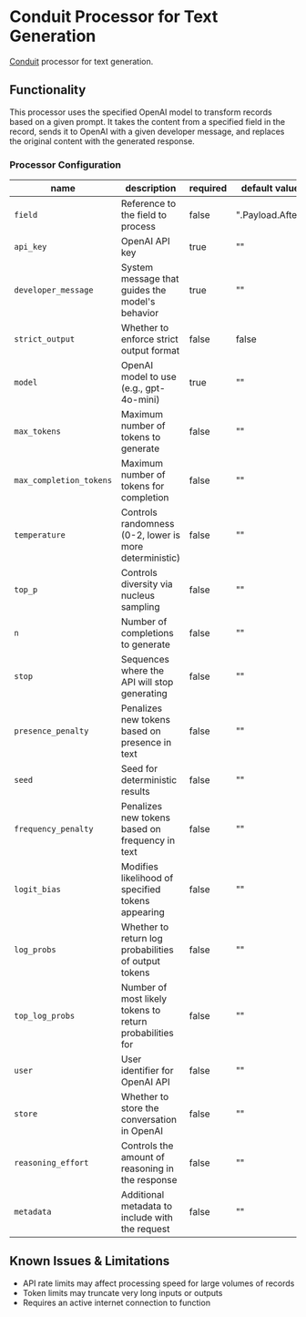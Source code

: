 # Conduit Processor for Text Generation

[Conduit](https://conduit.io) processor for text generation.

## Functionality

This processor uses the specified OpenAI model to transform records based on a
given prompt. It takes the content from a specified field in the record, sends
it to OpenAI with a given developer message, and replaces the original content
with the generated response.

### Processor Configuration

| name                    | description                                              | required | default value    |
| ----------------------- | -------------------------------------------------------- | -------- | ---------------- |
| `field`                 | Reference to the field to process                        | false    | ".Payload.After" |
| `api_key`               | OpenAI API key                                           | true     | ""               |
| `developer_message`     | System message that guides the model's behavior          | true     | ""               |
| `strict_output`         | Whether to enforce strict output format                  | false    | false            |
| `model`                 | OpenAI model to use (e.g., gpt-4o-mini)                  | true     | ""               |
| `max_tokens`            | Maximum number of tokens to generate                     | false    | ""               |
| `max_completion_tokens` | Maximum number of tokens for completion                  | false    | ""               |
| `temperature`           | Controls randomness (0-2, lower is more deterministic)   | false    | ""               |
| `top_p`                 | Controls diversity via nucleus sampling                  | false    | ""               |
| `n`                     | Number of completions to generate                        | false    | ""               |
| `stop`                  | Sequences where the API will stop generating             | false    | ""               |
| `presence_penalty`      | Penalizes new tokens based on presence in text           | false    | ""               |
| `seed`                  | Seed for deterministic results                           | false    | ""               |
| `frequency_penalty`     | Penalizes new tokens based on frequency in text          | false    | ""               |
| `logit_bias`            | Modifies likelihood of specified tokens appearing        | false    | ""               |
| `log_probs`             | Whether to return log probabilities of output tokens     | false    | ""               |
| `top_log_probs`         | Number of most likely tokens to return probabilities for | false    | ""               |
| `user`                  | User identifier for OpenAI API                           | false    | ""               |
| `store`                 | Whether to store the conversation in OpenAI              | false    | ""               |
| `reasoning_effort`      | Controls the amount of reasoning in the response         | false    | ""               |
| `metadata`              | Additional metadata to include with the request          | false    | ""               |

## Known Issues & Limitations

- API rate limits may affect processing speed for large volumes of records
- Token limits may truncate very long inputs or outputs
- Requires an active internet connection to function
